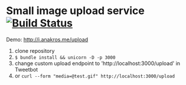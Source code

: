 Small image upload service [![Build Status](https://travis-ci.org/Anakros/i.anakros.me.png)](https://travis-ci.org/Anakros/i.anakros.me)
============

Demo: http://i.anakros.me/upload

1. clone repository
2. ```$ bundle install && unicorn -D -p 3000```
3. change custom upload endpoint to 'http://localhost:3000/upload' in Tweetbot
4. or ```curl --form "media=@test.gif" http://localhost:3000/upload```
